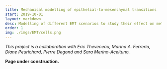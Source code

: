 ```yaml
---
title: Mechanical modelling of epithelial-to-mesenchymal transitions
start: 2019-10-01
layout: markdown
desc: Modelling of different EMT scenarios to study their effect on metastasis.
order: 1
img: ./imgs/EMT/cells.png
---
```


_This project is a collaboration with Eric Theveneau, Marina A. Ferreria, Diane Peurichard, Pierre Degond and Sara Merino-Aceituno._

**Page under construction.**